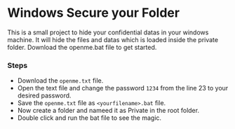 # Windows Secure your Folder

This is a small project to hide your confidential datas in your windows machine. It will hide the files and datas which is loaded inside the private folder. Download the openme.bat file to get started. 

### Steps 
- Download the `openme.txt` file.
- Open the text file and change the password `1234` from the line 23 to your desired password.
- Save the `openme.txt` file as `<yourfilename>.bat` file.
- Now create a folder and nameed it as Private in the root folder.
- Double click and run the bat file to see the magic.
